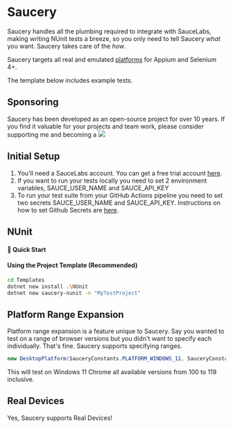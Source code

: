 ﻿# Saucery

Saucery handles all the plumbing required to integrate with SauceLabs, making writing NUnit tests a breeze, so you only need to tell Saucery *what* you want. Saucery takes care of the *how*.

Saucery targets all real and emulated [platforms](https://saucelabs.com/products/platform-configurator) for Appium and Selenium 4+.

The template below includes example tests.

## Sponsoring
Saucery has been developed as an open-source project for over <!--YEARS-->10<!--ENDYEARS--> years. If you find it valuable for your projects and team work, please consider supporting me and becoming a  [![](https://img.shields.io/static/v1?label=Sponsor&message=%E2%9D%A4&logo=GitHub&color=%23fe8e86)](https://github.com/sponsors/Sauceforge)

## Initial Setup

1. You'll need a SauceLabs account. You can get a free trial account [here](https://saucelabs.com/sign-up).
1. If you want to run your tests locally you need to set 2 environment variables, SAUCE_USER_NAME and SAUCE_API_KEY
1. To run your test suite from your GitHub Actions pipeline you need to set two secrets SAUCE_USER_NAME and SAUCE_API_KEY. Instructions on how to set Github Secrets are [here](https://docs.github.com/en/actions/security-guides/using-secrets-in-github-actions#creating-secrets-for-a-repository).

## NUnit

#### 🏁 Quick Start

#### Using the Project Template (Recommended)
```bash
cd Templates
dotnet new install .\NUnit
dotnet new saucery-nunit -n "MyTestProject"
```

## Platform Range Expansion

Platform range expansion is a feature unique to Saucery. Say you wanted to test on a range of browser versions but you didn't want to specify each individually. That's fine. Saucery supports specifying ranges.

```csharp
new DesktopPlatform(SauceryConstants.PLATFORM_WINDOWS_11, SauceryConstants.BROWSER_CHROME, "100->119")
```

This will test on Windows 11 Chrome all available versions from 100 to 119 inclusive.

## Real Devices

Yes, Saucery supports Real Devices!